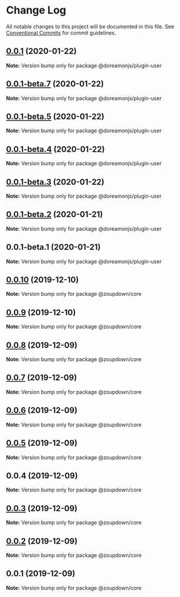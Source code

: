 # Change Log

All notable changes to this project will be documented in this file.
See [Conventional Commits](https://conventionalcommits.org) for commit guidelines.

## [0.0.1](https://github.com/doreamonjs/doreamon/compare/v0.0.1-beta.7...v0.0.1) (2020-01-22)

**Note:** Version bump only for package @doreamonjs/plugin-user





## [0.0.1-beta.7](https://github.com/doreamonjs/doreamon/compare/v0.0.1-beta.6...v0.0.1-beta.7) (2020-01-22)

**Note:** Version bump only for package @doreamonjs/plugin-user





## [0.0.1-beta.5](https://github.com/doreamonjs/doreamon/compare/v0.0.1-beta.4...v0.0.1-beta.5) (2020-01-22)

**Note:** Version bump only for package @doreamonjs/plugin-user





## [0.0.1-beta.4](https://github.com/doreamonjs/doreamon/compare/v0.0.1-beta.3...v0.0.1-beta.4) (2020-01-22)

**Note:** Version bump only for package @doreamonjs/plugin-user





## [0.0.1-beta.3](https://github.com/doreamonjs/doreamon/compare/v0.0.1-beta.2...v0.0.1-beta.3) (2020-01-22)

**Note:** Version bump only for package @doreamonjs/plugin-user





## [0.0.1-beta.2](https://github.com/doreamonjs/doreamon/compare/v0.0.1-beta.1...v0.0.1-beta.2) (2020-01-21)

**Note:** Version bump only for package @doreamonjs/plugin-user





## 0.0.1-beta.1 (2020-01-21)

**Note:** Version bump only for package @doreamonjs/plugin-user





## [0.0.10](https://github.com/zcorky/zodash/compare/v0.0.9...v0.0.10) (2019-12-10)

**Note:** Version bump only for package @zoupdown/core





## [0.0.9](https://github.com/zcorky/zodash/compare/v0.0.8...v0.0.9) (2019-12-10)

**Note:** Version bump only for package @zoupdown/core





## [0.0.8](https://github.com/zcorky/zodash/compare/v0.0.7...v0.0.8) (2019-12-09)

**Note:** Version bump only for package @zoupdown/core





## [0.0.7](https://github.com/zcorky/zodash/compare/v0.0.6...v0.0.7) (2019-12-09)

**Note:** Version bump only for package @zoupdown/core





## [0.0.6](https://github.com/zcorky/zodash/compare/v0.0.5...v0.0.6) (2019-12-09)

**Note:** Version bump only for package @zoupdown/core





## [0.0.5](https://github.com/zcorky/zodash/compare/v0.0.4...v0.0.5) (2019-12-09)

**Note:** Version bump only for package @zoupdown/core





## 0.0.4 (2019-12-09)

**Note:** Version bump only for package @zoupdown/core





## [0.0.3](https://github.com/zcorky/zodash/compare/v0.0.2...v0.0.3) (2019-12-09)

**Note:** Version bump only for package @zoupdown/core





## [0.0.2](https://github.com/zcorky/zodash/compare/v0.0.1...v0.0.2) (2019-12-09)

**Note:** Version bump only for package @zoupdown/core





## 0.0.1 (2019-12-09)

**Note:** Version bump only for package @zoupdown/core
